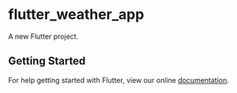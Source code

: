 # flutter_weather_app

A new Flutter project.

## Getting Started

For help getting started with Flutter, view our online
[documentation](https://flutter.io/).
